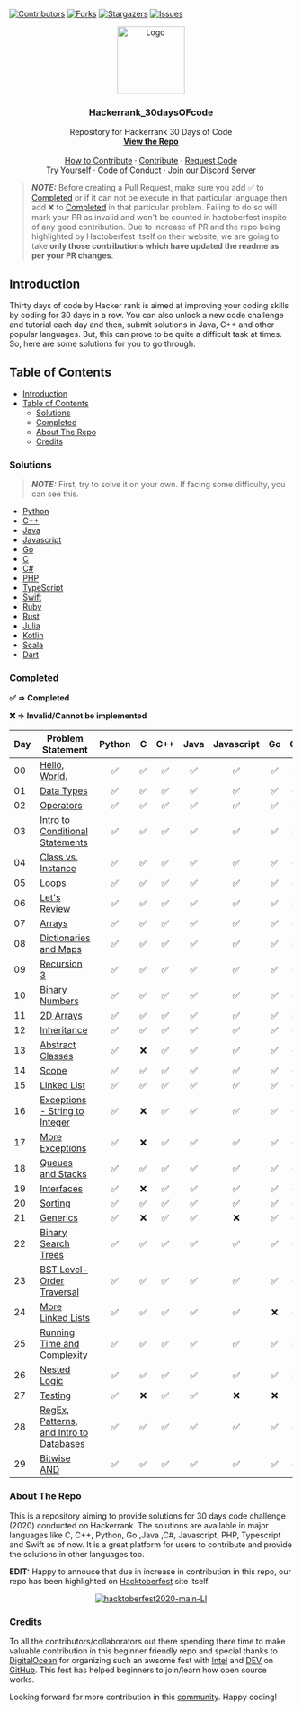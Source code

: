 [![Contributors][contributors-shield]][contributors-url]
[![Forks][forks-shield]][forks-url]
[![Stargazers][stars-shield]][stars-url]
[![Issues][issues-shield]][issues-url]

<p align="center">
  <a href=" https://www.hackerrank.com/domains/tutorials/30-days-of-code">
    <img src="https://alternative.me/media/256/hackerrank-icon-3ruwgb2qxxh1gxg6-c.png" alt="Logo" width="120" height="120">
  </a>

  <h3 align="center">Hackerrank_30daysOFcode</h3>

  <p align="center">
    Repository for Hackerrank 30 Days of Code
    <br />
    <a href="https://github.com/rahulsain3000/Hackerrank_30daysOFcode"><strong>View the Repo</strong></a>
    <br />
    <br />
    <a href="https://github.com/rahulsain3000/Hackerrank_30daysOFcode/blob/master/CONTRIBUTING.md">How to Contribute</a>
    ·
    <a href="https://github.com/rahulsain3000/Hackerrank_30daysOFcode/issues">Contribute</a>
    ·
    <a href="https://github.com/rahulsain3000/Hackerrank_30daysOFcode/issues">Request Code</a>
    <br/>
    <a href="https://www.hackerrank.com/domains/tutorials/30-days-of-code">Try Yourself</a>
    ·
    <a href="https://github.com/rahulsain3000/Hackerrank_30daysOFcode/blob/master/CODE_OF_CONDUCT.md">Code of Conduct</a>
    ·
    <a href="https://discord.gg/XS9NvNt">Join our Discord Server</a>
  </p>
</p>

> **_NOTE:_** Before creating a Pull Request, make sure you add :white_check_mark: to [Completed](#completed) or if it can not be execute in that particular language then add :x: to [Completed](#completed) in that particular problem.
Failing to do so will mark your PR as invalid and won't be counted in hactoberfest inspite of any good contribution. Due to increase of PR and the repo being highlighted by Hactoberfest itself on their website, we are going to take **only those contributions which have updated the readme as per your PR changes**.



## Introduction

Thirty days of code by Hacker rank is aimed at improving your coding skills by coding for 30 days in a row.
You can also unlock a new code challenge and tutorial each day and then, submit solutions in Java, C++ and other popular languages.
But, this can prove to be quite a difficult task at times. So, here are some solutions for you to go through.

## Table of Contents

- [Introduction](#introduction)
- [Table of Contents](#table-of-contents)
  - [Solutions](#solutions)
  - [Completed](#completed)
  - [About The Repo](#about-the-repo)
  - [Credits](#credits)

### Solutions

> **_NOTE:_** First, try to solve it on your own. If facing some difficulty, you can see this.

- [Python](<https://github.com/rahulsain3000/Hackerrank_30daysOFcode/tree/master/30daysOFcode_Python>)
- [C++](<https://github.com/rahulsain3000/Hackerrank_30daysOFcode/tree/master/30daysOFcode_C%2B%2B>)
- [Java](<https://github.com/rahulsain3000/Hackerrank_30daysOFcode/tree/master/30daysOFcode_Java>)
- [Javascript](<https://github.com/rahulsain3000/Hackerrank_30daysOFcode/tree/master/30daysOFcode_JavaScript>)
- [Go](<https://github.com/rahulsain3000/Hackerrank_30daysOFcode/tree/master/30daysOFcode_Go>)
- [C](<https://github.com/rahulsain3000/Hackerrank_30daysOFcode/tree/master/30daysOFcode_C>)
- [C#](<https://github.com/rahulsain3000/Hackerrank_30daysOFcode/tree/master/30daysOFcode_C%23>)
- [PHP](<https://github.com/rahulsain3000/Hackerrank_30daysOFcode/tree/master/30daysOFcode_Php>)
- [TypeScript](<https://github.com/rahulsain3000/Hackerrank_30daysOFcode/tree/master/30daysOFcode_TypeScript>)
- [Swift](<https://github.com/rahulsain3000/Hackerrank_30daysOFcode/tree/master/30daysOFcode_Swift>)
- [Ruby](<https://github.com/rahulsain3000/Hackerrank_30daysOFcode/tree/master/30daysOFcode_Ruby>)
- [Rust](<https://github.com/rahulsain3000/Hackerrank_30daysOFcode/tree/master/30daysOFcode_Rust>)
- [Julia](<https://github.com/rahulsain3000/Hackerrank_30daysOFcode/tree/master/30daysOFcode_Julia>)
- [Kotlin](<https://github.com/rahulsain3000/Hackerrank_30daysOFcode/tree/master/30daysOFcode_Kotlin>)
- [Scala](<https://github.com/rahulsain3000/Hackerrank_30daysOFcode/tree/master/30daysOFcode_Scala>)
- [Dart](<https://github.com/rahulsain3000/Hackerrank_30daysOFcode/tree/master/30daysOFcode_Dart>)

### Completed

**:white_check_mark: ⇒ Completed**

**:x: ⇒ Invalid/Cannot be implemented**

| Day | Problem Statement                                                                                               | Python                              | C                                   | C++                                 | Java                                | Javascript                          | Go                                  | C#                                  | PHP                                 |  TypeScript                         |  Swift                              |   Julia                             | Kotlin                              | Rust                                |   Scala                             |   Dart                              |    Ruby                             |
| --- | --------------------------------------------------------------------------------------------------------------- | ----------------------------------- | ----------------------------------- | ----------------------------------- | ----------------------------------- | ----------------------------------- | ----------------------------------- | ----------------------------------- | ----------------------------------- | ----------------------------------- |-------------------------------------|-------------------------------------|-------------------------------------|-------------------------------------|-------------------------------------|-------------------------------------|-------------------------------------|
| 00  | [Hello, World.](https://www.hackerrank.com/challenges/30-hello-world/problem)                                   | <center>:white_check_mark:</center> | <center>:white_check_mark:</center> | <center>:white_check_mark:</center> | <center>:white_check_mark:</center> | <center>:white_check_mark:</center> | <center>:white_check_mark:</center> | <center>:white_check_mark:</center> | <center>:white_check_mark:</center> | <center>:white_check_mark:</center> | <center>:white_check_mark:</center> | <center>:white_check_mark:</center> | <center>:white_check_mark:</center> | <center>:white_check_mark:</center> | <center>:white_check_mark:</center> | <center>:white_check_mark:</center> | <center>:white_check_mark:</center> |
| 01  | [Data Types](https://www.hackerrank.com/challenges/30-data-types/problem)                                       | <center>:white_check_mark:</center> | <center>:white_check_mark:</center> | <center>:white_check_mark:</center> | <center>:white_check_mark:</center> | <center>:white_check_mark:</center> | <center>:white_check_mark:</center> | <center>:white_check_mark:</center> | <center>:white_check_mark:</center> | <center>:white_check_mark:</center> | <center>:white_check_mark:</center> | <center>:white_check_mark:</center> |        <center>:x:</center>         | <center>:white_check_mark:</center> | <center>:white_check_mark:</center> | <center>:white_check_mark:</center> | <center>:white_check_mark:</center> |
| 02  | [Operators](https://www.hackerrank.com/challenges/30-operators/problem)                                         | <center>:white_check_mark:</center> | <center>:white_check_mark:</center> | <center>:white_check_mark:</center> | <center>:white_check_mark:</center> | <center>:white_check_mark:</center> | <center>:white_check_mark:</center> | <center>:white_check_mark:</center> | <center>:white_check_mark:</center> | <center>:white_check_mark:</center> | <center>:white_check_mark:</center> | <center>:white_check_mark:</center> | <center>:white_check_mark:</center> | <center>:white_check_mark:</center> | <center>:white_check_mark:</center> | <center>:white_check_mark:</center> | <center>:white_check_mark:</center> |
| 03  | [Intro to Conditional Statements](https://www.hackerrank.com/challenges/30-conditional-statements/problem)      | <center>:white_check_mark:</center> | <center>:white_check_mark:</center> | <center>:white_check_mark:</center> | <center>:white_check_mark:</center> | <center>:white_check_mark:</center> | <center>:white_check_mark:</center> | <center>:white_check_mark:</center> | <center>:white_check_mark:</center> | <center>:white_check_mark:</center> | <center>:white_check_mark:</center> | <center>:white_check_mark:</center> | <center>:white_check_mark:</center> | <center>:white_check_mark:</center> | <center>:white_check_mark:</center> | <center>:white_check_mark:</center> | <center>:white_check_mark:</center> |
| 04  | [Class vs. Instance](https://www.hackerrank.com/challenges/30-class-vs-instance/problem)                        | <center>:white_check_mark:</center> | <center>:white_check_mark:</center> | <center>:white_check_mark:</center> | <center>:white_check_mark:</center> | <center>:white_check_mark:</center> | <center>:white_check_mark:</center> | <center>:white_check_mark:</center> | <center>:white_check_mark:</center> | <center>:white_check_mark:</center> | <center>:white_check_mark:</center> | <center>:white_check_mark:</center> |        <center>:x:</center>         |                                     | <center>:white_check_mark:</center> |        <center>:x:</center>         | <center>:white_check_mark:</center> |
| 05  | [Loops](https://www.hackerrank.com/challenges/30-loops/problem)                                                 | <center>:white_check_mark:</center> | <center>:white_check_mark:</center> | <center>:white_check_mark:</center> | <center>:white_check_mark:</center> | <center>:white_check_mark:</center> | <center>:white_check_mark:</center> | <center>:white_check_mark:</center> | <center>:white_check_mark:</center> | <center>:white_check_mark:</center> | <center>:white_check_mark:</center> | <center>:white_check_mark:</center> | <center>:white_check_mark:</center> | <center>:white_check_mark:</center> | <center>:white_check_mark:</center> | <center>:white_check_mark:</center> | <center>:white_check_mark:</center> |
| 06  | [Let's Review](https://www.hackerrank.com/challenges/30-review-loop/problem)                                    | <center>:white_check_mark:</center> | <center>:white_check_mark:</center> | <center>:white_check_mark:</center> | <center>:white_check_mark:</center> | <center>:white_check_mark:</center> | <center>:white_check_mark:</center> | <center>:white_check_mark:</center> | <center>:white_check_mark:</center> | <center>:white_check_mark:</center> | <center>:white_check_mark:</center> | <center>:white_check_mark:</center> | <center>:white_check_mark:</center> |                                     | <center>:white_check_mark:</center> |        <center>:x:</center>         | <center>:white_check_mark:</center> |
| 07  | [Arrays](https://www.hackerrank.com/challenges/30-arrays/problem)                                               | <center>:white_check_mark:</center> | <center>:white_check_mark:</center> | <center>:white_check_mark:</center> | <center>:white_check_mark:</center> | <center>:white_check_mark:</center> | <center>:white_check_mark:</center> | <center>:white_check_mark:</center> | <center>:white_check_mark:</center> | <center>:white_check_mark:</center> | <center>:white_check_mark:</center> | <center>:white_check_mark:</center> | <center>:white_check_mark:</center> |        <center>:x:</center>         | <center>:white_check_mark:</center> |        <center>:x:</center>         | <center>:white_check_mark:</center> |
| 08  | [Dictionaries and Maps](https://www.hackerrank.com/challenges/30-dictionaries-and-maps/problem)                 | <center>:white_check_mark:</center> | <center>:white_check_mark:</center> | <center>:white_check_mark:</center> | <center>:white_check_mark:</center> | <center>:white_check_mark:</center> | <center>:white_check_mark:</center> | <center>:white_check_mark:</center> | <center>:white_check_mark:</center> | <center>:white_check_mark:</center> | <center>:white_check_mark:</center> | <center>:white_check_mark:</center> | <center>:white_check_mark:</center> |                                     | <center>:white_check_mark:</center> |        <center>:x:</center>         | 				                            |
| 09  | [Recursion 3](https://www.hackerrank.com/challenges/30-recursion/problem)                                       | <center>:white_check_mark:</center> | <center>:white_check_mark:</center> | <center>:white_check_mark:</center> | <center>:white_check_mark:</center> | <center>:white_check_mark:</center> | <center>:white_check_mark:</center> | <center>:white_check_mark:</center> | <center>:white_check_mark:</center> | <center>:white_check_mark:</center> | <center>:white_check_mark:</center> | <center>:white_check_mark:</center> | <center>:white_check_mark:</center> |                                     | <center>:white_check_mark:</center> |        <center>:x:</center>         | 				                            |
| 10  | [Binary Numbers](https://www.hackerrank.com/challenges/30-binary-numbers/problem)                               | <center>:white_check_mark:</center> | <center>:white_check_mark:</center> | <center>:white_check_mark:</center> | <center>:white_check_mark:</center> | <center>:white_check_mark:</center> | <center>:white_check_mark:</center> | <center>:white_check_mark:</center> | <center>:white_check_mark:</center> | <center>:white_check_mark:</center> | <center>:white_check_mark:</center> | <center>:white_check_mark:</center> | <center>:white_check_mark:</center> |                                     | <center>:white_check_mark:</center> |        <center>:x:</center>         | 				                            |
| 11  | [2D Arrays](https://www.hackerrank.com/challenges/30-2d-arrays/problem)                                         | <center>:white_check_mark:</center> | <center>:white_check_mark:</center> | <center>:white_check_mark:</center> | <center>:white_check_mark:</center> | <center>:white_check_mark:</center> | <center>:white_check_mark:</center> | <center>:white_check_mark:</center> | <center>:white_check_mark:</center> | <center>:white_check_mark:</center> | <center>:white_check_mark:</center> | <center>:white_check_mark:</center> | <center>:white_check_mark:</center> |                                     | 				                            |        <center>:x:</center>         | 				                            |
| 12  | [Inheritance](https://www.hackerrank.com/challenges/30-inheritance/problem)                                     | <center>:white_check_mark:</center> | <center>:white_check_mark:</center> | <center>:white_check_mark:</center> | <center>:white_check_mark:</center> | <center>:white_check_mark:</center> | <center>:white_check_mark:</center> | <center>:white_check_mark:</center> | <center>:white_check_mark:</center> | <center>:white_check_mark:</center> | <center>:white_check_mark:</center> |        <center>:x:</center>         |        <center>:x:</center>         |        <center>:x:</center>         |        <center>:x:</center>         |        <center>:x:</center>         |                                     |
| 13  | [Abstract Classes](https://www.hackerrank.com/challenges/30-abstract-classes/problem)                           | <center>:white_check_mark:</center> |        <center>:x:</center>         | <center>:white_check_mark:</center> | <center>:white_check_mark:</center> | <center>:white_check_mark:</center> | <center>:white_check_mark:</center> | <center>:white_check_mark:</center> | <center>:white_check_mark:</center> | <center>:white_check_mark:</center> |        <center>:x:</center>         |        <center>:x:</center>         |        <center>:x:</center>         |        <center>:x:</center>         |        <center>:x:</center>         |        <center>:x:</center>         |                                     |
| 14  | [Scope](https://www.hackerrank.com/challenges/30-scope/problem)                                                 | <center>:white_check_mark:</center> | <center>:white_check_mark:</center> | <center>:white_check_mark:</center> | <center>:white_check_mark:</center> | <center>:white_check_mark:</center> | <center>:white_check_mark:</center> | <center>:white_check_mark:</center> | <center>:white_check_mark:</center> | <center>:white_check_mark:</center> | <center>:white_check_mark:</center> |        <center>:x:</center>         |        <center>:x:</center>         |        <center>:x:</center>         |        <center>:x:</center>         |        <center>:x:</center>         |        <center>:x:</center>         |
| 15  | [Linked List](https://www.hackerrank.com/challenges/30-linked-list/problem)                                     | <center>:white_check_mark:</center> | <center>:white_check_mark:</center> | <center>:white_check_mark:</center> | <center>:white_check_mark:</center> | <center>:white_check_mark:</center> | <center>:white_check_mark:</center> | <center>:white_check_mark:</center> | <center>:white_check_mark:</center> | <center>:white_check_mark:</center> | <center>:white_check_mark:</center> |        <center>:x:</center>         |        <center>:x:</center>         |        <center>:x:</center>         |        <center>:x:</center>         |        <center>:x:</center>         |                                     |
| 16  | [Exceptions - String to Integer](https://www.hackerrank.com/challenges/30-exceptions-string-to-integer/problem) | <center>:white_check_mark:</center> |        <center>:x:</center>         | <center>:white_check_mark:</center> | <center>:white_check_mark:</center> | <center>:white_check_mark:</center> | <center>:white_check_mark:</center> | <center>:white_check_mark:</center> | <center>:white_check_mark:</center> | <center>:white_check_mark:</center> | <center>:white_check_mark:</center> |        <center>:x:</center>         |        <center>:x:</center>         |        <center>:x:</center>         |        <center>:x:</center>         |        <center>:x:</center>         |                                     |
| 17  | [More Exceptions](https://www.hackerrank.com/challenges/30-more-exceptions/problem)                             | <center>:white_check_mark:</center> |        <center>:x:</center>         | <center>:white_check_mark:</center> | <center>:white_check_mark:</center> | <center>:white_check_mark:</center> | <center>:white_check_mark:</center> | <center>:white_check_mark:</center> | <center>:white_check_mark:</center> | <center>:white_check_mark:</center> | <center>:white_check_mark:</center> |        <center>:x:</center>         |        <center>:x:</center>         |        <center>:x:</center>         |                                     |        <center>:x:</center>         |                                     |
| 18  | [Queues and Stacks](https://www.hackerrank.com/challenges/30-queues-stacks/problem)                             | <center>:white_check_mark:</center> | <center>:white_check_mark:</center> | <center>:white_check_mark:</center> | <center>:white_check_mark:</center> | <center>:white_check_mark:</center> | <center>:white_check_mark:</center> | <center>:white_check_mark:</center> | <center>:white_check_mark:</center> | <center>:white_check_mark:</center> | <center>:white_check_mark:</center> |        <center>:x:</center>         |        <center>:x:</center>         |        <center>:x:</center>         |                                     |        <center>:x:</center>         |                                     |
| 19  | [Interfaces](https://www.hackerrank.com/challenges/30-interfaces/problem)                                       | <center>:white_check_mark:</center> |        <center>:x:</center>         | <center>:white_check_mark:</center> | <center>:white_check_mark:</center> | <center>:white_check_mark:</center> | <center>:white_check_mark:</center> | <center>:white_check_mark:</center> | <center>:white_check_mark:</center> |        <center>:x:</center>         |        <center>:x:</center>         |        <center>:x:</center>         |        <center>:x:</center>         |        <center>:x:</center>         |        <center>:x:</center>         |        <center>:x:</center>         |        <center>:x:</center>         |
| 20  | [Sorting](https://www.hackerrank.com/challenges/30-sorting/problem)                                             | <center>:white_check_mark:</center> | <center>:white_check_mark:</center> | <center>:white_check_mark:</center> | <center>:white_check_mark:</center> | <center>:white_check_mark:</center> | <center>:white_check_mark:</center> | <center>:white_check_mark:</center> | <center>:white_check_mark:</center> |        <center>:x:</center>         |                                     |                                     | <center>:white_check_mark:</center> |                                     |                                     |        <center>:x:</center>         |                                     |
| 21  | [Generics](https://www.hackerrank.com/challenges/30-generics/problem)                                           | <center>:white_check_mark:</center> |        <center>:x:</center>         | <center>:white_check_mark:</center> | <center>:white_check_mark:</center> |        <center>:x:</center>         | <center>:white_check_mark:</center> | <center>:white_check_mark:</center> |        <center>:x:</center>         |        <center>:x:</center>         | <center>:white_check_mark:</center> |        <center>:x:</center>         |        <center>:x:</center>         |        <center>:x:</center>         |        <center>:x:</center>         |        <center>:x:</center>         |        <center>:x:</center>         |
| 22  | [Binary Search Trees](https://www.hackerrank.com/challenges/30-binary-search-trees/problem)                     | <center>:white_check_mark:</center> | <center>:white_check_mark:</center> | <center>:white_check_mark:</center> | <center>:white_check_mark:</center> | <center>:white_check_mark:</center> | <center>:white_check_mark:</center> | <center>:white_check_mark:</center> | <center>:white_check_mark:</center> |        <center>:x:</center>         | <center>:white_check_mark:</center> |        <center>:x:</center>         |        <center>:x:</center>         |        <center>:x:</center>         |        <center>:x:</center>         |        <center>:x:</center>         |                                     |
| 23  | [BST Level-Order Traversal](https://www.hackerrank.com/challenges/30-binary-trees/problem)                      | <center>:white_check_mark:</center> | <center>:white_check_mark:</center> | <center>:white_check_mark:</center> | <center>:white_check_mark:</center> | <center>:white_check_mark:</center> | <center>:white_check_mark:</center> | <center>:white_check_mark:</center> | <center>:white_check_mark:</center> |        <center>:x:</center>         |                                     |        <center>:x:</center>         |        <center>:x:</center>         |        <center>:x:</center>         |        <center>:x:</center>         |        <center>:x:</center>         |                                     |
| 24  | [More Linked Lists](https://www.hackerrank.com/challenges/30-linked-list-deletion/problem)                      | <center>:white_check_mark:</center> | <center>:white_check_mark:</center> | <center>:white_check_mark:</center> | <center>:white_check_mark:</center> | <center>:white_check_mark:</center> |        <center>:x:</center>         | <center>:white_check_mark:</center> | <center>:white_check_mark:</center> |        <center>:x:</center>         |                                     |        <center>:x:</center>         |        <center>:x:</center>         |        <center>:x:</center>         |        <center>:x:</center>         |        <center>:x:</center>         |                                     |
| 25  | [Running Time and Complexity](https://www.hackerrank.com/challenges/30-running-time-and-complexity/problem)     | <center>:white_check_mark:</center> | <center>:white_check_mark:</center> | <center>:white_check_mark:</center> | <center>:white_check_mark:</center> | <center>:white_check_mark:</center> | <center>:white_check_mark:</center> | <center>:white_check_mark:</center> | <center>:white_check_mark:</center> |        <center>:x:</center>         |                                     |                                     |        <center>:x:</center>         | <center>:white_check_mark:</center> |                                     |        <center>:x:</center>         |                                     |
| 26  | [Nested Logic](https://www.hackerrank.com/challenges/30-nested-logic/problem)                                   | <center>:white_check_mark:</center> | <center>:white_check_mark:</center> | <center>:white_check_mark:</center> | <center>:white_check_mark:</center> | <center>:white_check_mark:</center> | <center>:white_check_mark:</center> | <center>:white_check_mark:</center> |                                     |        <center>:x:</center>         |                                     |                                     | <center>:white_check_mark:</center> |                                     |                                     |        <center>:x:</center>         |                                     |
| 27  | [Testing](https://www.hackerrank.com/challenges/30-testing/problem)                                             | <center>:white_check_mark:</center> |        <center>:x:</center>         | <center>:white_check_mark:</center> | <center>:white_check_mark:</center> |        <center>:x:</center>         |        <center>:x:</center>         |        <center>:x:</center>         |        <center>:x:</center>         |        <center>:x:</center>         |        <center>:x:</center>         |        <center>:x:</center>         |        <center>:x:</center>         |        <center>:x:</center>         |        <center>:x:</center>         |        <center>:x:</center>         |        <center>:x:</center>         |
| 28  | [RegEx, Patterns, and Intro to Databases](https://www.hackerrank.com/challenges/30-regex-patterns/problem)      | <center>:white_check_mark:</center> | <center>:white_check_mark:</center> | <center>:white_check_mark:</center> | <center>:white_check_mark:</center> | <center>:white_check_mark:</center> | <center>:white_check_mark:</center> | <center>:white_check_mark:</center> |                                     |        <center>:x:</center>         |                                     |                                     | <center>:white_check_mark:</center> |                                     |                                     |        <center>:x:</center>         |                                     |
| 29  | [Bitwise AND](https://www.hackerrank.com/challenges/30-bitwise-and/problem)                                     | <center>:white_check_mark:</center> | <center>:white_check_mark:</center> | <center>:white_check_mark:</center> | <center>:white_check_mark:</center> | <center>:white_check_mark:</center> | <center>:white_check_mark:</center> | <center>:white_check_mark:</center> | <center>:white_check_mark:</center> |        <center>:x:</center>         |                                     |                                     | <center>:white_check_mark:</center> |                                     |                                     |        <center>:x:</center>         |                                     |


### About The Repo


This is a repository aiming to provide solutions for 30 days code challenge (2020) conducted on Hackerrank. The solutions are available in major languages like C, C++, Python, Go ,Java ,C#, Javascript, PHP, Typescript and Swift as of now. It is a great platform for users to contribute and provide the solutions in other languages too.

**EDIT:** Happy to annouce that due in increase in contribution in this repo, our repo has been highlighted on [Hacktoberfest](https://hacktoberfest.digitalocean.com/) site itself.

<p align="center">
  <a href="https://drive.google.com/drive/folders/1aAdzE0yUZflcrZpvGckZsxLeuvDQjuk9?usp=sharing" target="_blank"><img src="https://i.ibb.co/1mnBN5H/hacktoberfest2020-main-LI.jpg" alt="hacktoberfest2020-main-LI" border="0"/></a>
</p>

### Credits


To all the contributors/collaborators out there spending there time to make valuable contribution in this beginner friendly repo and special thanks to [DigitalOcean](https://www.digitalocean.com/) for organizing such an awsome fest with [Intel](https://hacktoberfest.digitalocean.com/intel.pdf) and [DEV](https://github.com/forem/forem) on [GitHub](https://github.com/). This fest has helped beginners to join/learn how open source works.

Looking forward for more contribution in this [community](https://discord.gg/XS9NvNt). Happy coding!

[contributors-shield]: https://img.shields.io/github/contributors/rahulsain3000/Hackerrank_30daysOFcode?style=flat-square
[contributors-url]: https://github.com/rahulsain3000/Hackerrank_30daysOFcode/graphs/contributors
[forks-shield]: https://img.shields.io/github/forks/rahulsain3000/Hackerrank_30daysOFcode?style=flat-square
[forks-url]: https://github.com/rahulsain3000/Hackerrank_30daysOFcode/network/members
[stars-shield]: https://img.shields.io/github/stars/rahulsain3000/Hackerrank_30daysOFcode?color=red&style=flat-square
[stars-url]: https://github.com/rahulsain3000/Hackerrank_30daysOFcode/stargazers
[issues-shield]: https://img.shields.io/github/issues/rahulsain3000/Hackerrank_30daysOFcode?color=orange&style=flat-square
[issues-url]: https://github.com/rahulsain3000/Hackerrank_30daysOFcode/issues
